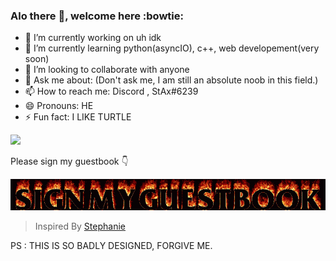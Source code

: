 ### Alo there 👋, welcome here :bowtie:
<!--
**wyhong3103/wyhong3103** is a ✨ _special_ ✨ repository because its `README.md` (this file) appears on your GitHub profile.

Here are some ideas to get you started:
-->
- 🔭 I’m currently working on uh idk
- 🌱 I’m currently learning python(asyncIO), c++, web developement(very soon)
- 👯 I’m looking to collaborate with anyone 
- 💬 Ask me about: (Don't ask me, I am still an absolute noob in this field.)
- 📫 How to reach me: Discord , StAx#6239
- 😄 Pronouns: HE
- ⚡ Fun fact: I LIKE TURTLE
<img src="https://media.giphy.com/media/lXiRoPt9Rkzt7yLYY/giphy.gif"/>


Please sign my guestbook
:point_down:

<a href="https://gist.github.com/wyhong3103/e804c37d33c220a8a373e7246440b499"><img src="https://raw.githubusercontent.com/wyhong3103/wyhong3103/main/guestbook.gif"/></a>
> Inspired By [Stephanie](https://github.com/traumverloren)

PS : THIS IS SO BADLY DESIGNED, FORGIVE ME.
